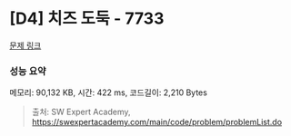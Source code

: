 # [D4] 치즈 도둑 - 7733 

[문제 링크](https://swexpertacademy.com/main/code/problem/problemDetail.do?contestProbId=AWrDOdQqRCUDFARG) 

### 성능 요약

메모리: 90,132 KB, 시간: 422 ms, 코드길이: 2,210 Bytes



> 출처: SW Expert Academy, https://swexpertacademy.com/main/code/problem/problemList.do